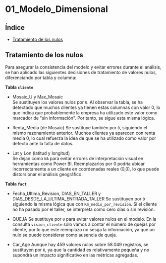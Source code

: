 # 01_Modelo_Dimensional

## Índice

- [Tratamiento de los nulos](#tratamiento-de-los-nulos)

## Tratamiento de los nulos

Para asegurar la consistencia del modelo y evitar errores durante el análisis, se han aplicado las siguientes decisiones de tratamiento de valores nulos, diferenciando por tabla y columna:

**Tabla `cliente`**

- Mosaic_U y Max_Mosaic  
  Se sustituyen los valores nulos por `0`. Al observar la tabla, se ha detectado que muchos clientes ya tienen estas columnas con valor 0, lo que indica que probablemente la empresa ha utilizado este valor como marcador de "sin información". Por tanto, se sigue esta misma lógica.

- Renta_Media (de Mosaic) 
  Se sustituye también por `0`, siguiendo el mismo razonamiento anterior. Muchos clientes ya aparecen con renta media 0, lo cual refuerza la idea de que se ha utilizado como valor por defecto ante la falta de datos.

- Lat y Lon (latitud y longitud)  
  Se dejan como `NA` para evitar errores de interpretación visual en herramientas como Power BI. Reemplazarlos por 0 podría ubicar incorrectamente a un cliente en coordenadas reales (0,0), lo que puede distorsionar el análisis geográfico.



**Tabla `fact`**

- Fecha_Ultima_Revision, DIAS_EN_TALLER y DIAS_DESDE_LA_ULTIMA_ENTRADA_TALLER
  Se sustituyen por `0` siguiendo la misma lógica que con `Km_medio_por_revision`. Si el cliente no ha pasado por el taller, se interpreta como cero días o sin revisión.

- QUEJA 
  Se sustituye por `0` para evitar valores nulos en el modelo. En la consulta `vision_cliente` solo vamos a contar el número de quejas por cliente, por lo que este reemplazo no sesga la información, ya que un nulo se puede considerar como ausencia de queja.

- Car_Age 
  Aunque hay 459 valores nulos sobre 58.049 registros, se sustituyen por `0`, ya que la cantidad es relativamente pequeña y no supondrá un impacto significativo en las métricas agregadas.
